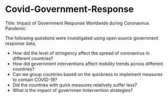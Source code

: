 # Covid-Government-Response
Title: Impact of Government Response Worldwide during Coronavirus Pandemic

The following questions were investigated using open source government response data,

- How did the level of stringency affect the spread of coronavirus in different countries?
- How did government interventions affect mobility trends across different countries?
- Can we group countries based on the quickness to implement measures to contain COVID-19?
- Did the countries with quick measures relatively suffer less?
- What is the impact of governmen tintervention strategies?

